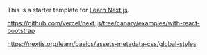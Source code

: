 This is a starter template for [Learn Next.js](https://nextjs.org/learn).

https://github.com/vercel/next.js/tree/canary/examples/with-react-bootstrap

https://nextjs.org/learn/basics/assets-metadata-css/global-styles